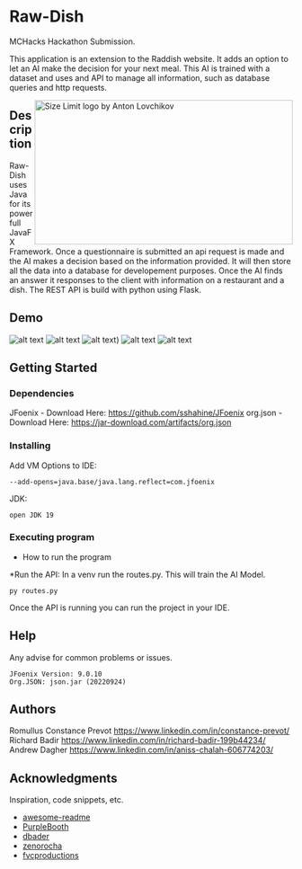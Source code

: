# Raw-Dish

MCHacks Hackathon Submission.

This application is an extension to the Raddish website. It adds an option to let an AI make the decision for your next meal. This AI is trained with a dataset and uses and API to manage all information, such as database queries and http requests.

<img src="https://d112y698adiu2z.cloudfront.net/photos/production/software_photos/002/360/528/datas/gallery.jpg" align="right"
     alt="Size Limit logo by Anton Lovchikov" width="459" height="257">
     
## Description

Raw-Dish uses Java for its powerfull JavaFX Framework. Once a questionnaire is submitted an api request is made and the AI makes a decision based on the information provided. It will then store all the data into a database for developement purposes. Once the AI finds an answer it responses to the client with information on a restaurant and a dish. The REST API is build with python using Flask.

## Demo
![alt text](https://d112y698adiu2z.cloudfront.net/photos/production/software_photos/002/360/910/datas/gallery.jpg)
![alt text](https://d112y698adiu2z.cloudfront.net/photos/production/software_photos/002/360/909/datas/gallery.jpg)
![alt text](https://imgur.com/a/l1s0tW1))
![alt text](https://d112y698adiu2z.cloudfront.net/photos/production/software_photos/002/361/070/datas/gallery.jpg)
![alt text](https://d112y698adiu2z.cloudfront.net/photos/production/software_photos/002/361/817/datas/gallery.jpg)




## Getting Started

### Dependencies

JFoenix - Download Here: https://github.com/sshahine/JFoenix
org.json - Download Here: https://jar-download.com/artifacts/org.json

### Installing
Add VM Options to IDE: 
```
--add-opens=java.base/java.lang.reflect=com.jfoenix 
```
JDK:
```
open JDK 19
```
### Executing program

* How to run the program

*Run the API:
In a venv run the routes.py. This will train the AI Model.
```
py routes.py
```
Once the API is running you can run the project in your IDE.


## Help

Any advise for common problems or issues.
```
JFoenix Version: 9.0.10
Org.JSON: json.jar (20220924)
```

## Authors

Romullus
Constance Prevot https://www.linkedin.com/in/constance-prevot/ 
Richard Badir https://www.linkedin.com/in/richard-badir-199b44234/ 
Andrew Dagher https://www.linkedin.com/in/aniss-chalah-606774203/


## Acknowledgments

Inspiration, code snippets, etc.
* [awesome-readme](https://github.com/matiassingers/awesome-readme)
* [PurpleBooth](https://gist.github.com/PurpleBooth/109311bb0361f32d87a2)
* [dbader](https://github.com/dbader/readme-template)
* [zenorocha](https://gist.github.com/zenorocha/4526327)
* [fvcproductions](https://gist.github.com/fvcproductions/1bfc2d4aecb01a834b46)

